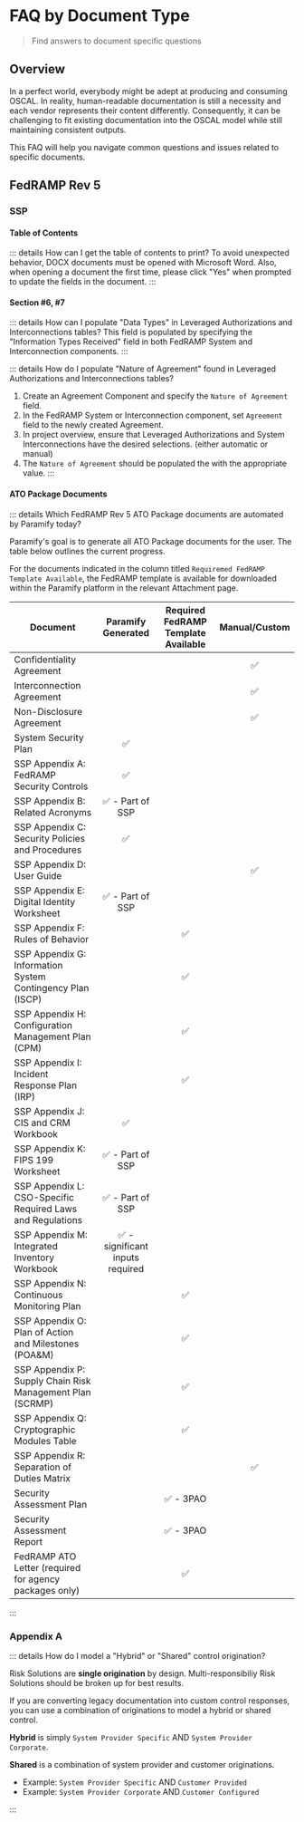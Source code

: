 # FAQ by Document Type

> Find answers to document specific questions

## Overview

In a perfect world, everybody might be adept at producing and consuming OSCAL. In reality, human-readable documentation is still a necessity and each vendor represents their content differently. Consequently, it can be challenging to fit existing documentation into the OSCAL model while still maintaining consistent outputs.

This FAQ will help you navigate common questions and issues related to specific documents.

## FedRAMP Rev 5

### SSP

#### Table of Contents

::: details How can I get the table of contents to print?
To avoid unexpected behavior, DOCX documents must be opened with Microsoft Word. Also, when opening a document the first time, please click "Yes" when prompted to update the fields in the document.
:::

#### Section #6, #7

::: details How can I populate "Data Types" in Leveraged Authorizations and Interconnections tables?
This field is populated by specifying the "Information Types Received" field in both FedRAMP System and Interconnection components.
:::

::: details How do I populate "Nature of Agreement" found in Leveraged Authorizations and Interconnections tables?

1. Create an Agreement Component and specify the `Nature of Agreement` field.
2. In the FedRAMP System or Interconnection component, set `Agreement` field to the newly created Agreement.
3. In project overview, ensure that Leveraged Authorizations and System Interconnections have the desired selections. (either automatic or manual)
4. The `Nature of Agreement` should be populated the with the appropriate value.
   :::

#### ATO Package Documents

::: details Which FedRAMP Rev 5 ATO Package documents are automated by Paramify today?  

Paramify's goal is to generate all ATO Package documents for the user.  The table below outlines the current progress.  

For the documents indicated in the column  titled `Requiremed FedRAMP Template Available`, the FedRAMP template is available for downloaded within the Paramify platform in the relevant Attachment page.

| Document                  | Paramify Generated | Required FedRAMP Template Available | Manual/Custom |
| ----------------------------------- | :---: | :---: | :---: |
| Confidentiality Agreement |  |  | ✅ |
| Interconnection Agreement |  |  | ✅ |
| Non-Disclosure Agreement |  |  | ✅ |
| System Security Plan | ✅ |		
| SSP Appendix A: FedRAMP Security Controls | ✅ |			
| SSP Appendix B: Related Acronyms | ✅ - Part of SSP |	
| SSP Appendix C: Security Policies and Procedures | ✅ |			
| SSP Appendix D: User Guide |  |  | ✅ |
| SSP Appendix E: Digital Identity Worksheet | ✅ - Part of SSP	|
| SSP Appendix F: Rules of Behavior	|	| ✅ |	
| SSP Appendix G: Information System Contingency Plan (ISCP)	|	| ✅ |
| SSP Appendix H: Configuration Management Plan (CPM)	|	| ✅ |
| SSP Appendix I: Incident Response Plan (IRP)	|	| ✅ |
| SSP Appendix J: CIS and CRM Workbook | ✅ |
| SSP Appendix K: FIPS 199 Worksheet | ✅ - Part of SSP |
| SSP Appendix L: CSO-Specific Required Laws and Regulations | ✅ - Part of SSP |
| SSP Appendix M: Integrated Inventory Workbook	| ✅ - significant inputs required |
| SSP Appendix N: Continuous Monitoring Plan	|	| ✅ |
| SSP Appendix O: Plan of Action and Milestones (POA&M)	|	| ✅ |
| SSP Appendix P: Supply Chain Risk Management Plan (SCRMP)	|	| ✅ |
| SSP Appendix Q: Cryptographic Modules Table	|	| ✅ |
| SSP Appendix R: Separation of Duties Matrix |  |  | ✅ |
| Security Assessment Plan	|	| ✅ - 3PAO |
| Security Assessment Report	|	| ✅ - 3PAO |	
| FedRAMP ATO Letter (required for agency packages only) |  | ✅ |  |

:::

### Appendix A

::: details How do I model a "Hybrid" or "Shared" control origination?

Risk Solutions are **single origination** by design. Multi-responsibiliy Risk Solutions should be broken up for best results.

If you are converting legacy documentation into custom control responses, you can use a combination of originations to model a hybrid or shared control.

**Hybrid** is simply `System Provider Specific` AND `System Provider Corporate`.

**Shared** is a combination of system provider and customer originations.

- Example: `System Provider Specific` AND `Customer Provided`
- Example: `System Provider Corporate` AND `Customer Configured`

:::

###
